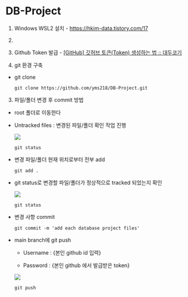 # DB-Project

1. Windows WSL2 설치 - https://hkim-data.tistory.com/17

2. 

3. Github Token 발급 - [[GitHub] 깃허브 토큰(Token) 생성하는 법 :: 대두코기](https://hoohaha.tistory.com/37)



3.  git 환경 구축
- git clone
  
  ```
  git clone https://github.com/yms218/DB-Project.git
  ```



3. 파일/폴더 변경 후 commit 방법
- root 폴더로 이동한다 

- Untracked files : 변경된 파일/폴더 확인 작업 진행
  
  ![](C:\Users\삼성\AppData\Roaming\marktext\images\2024-03-25-14-40-10-image.png)
  
  ```
  git status
  ```

- 변경 파일/폴더 현재 위치로부터 전부 add
  
  ```
  git add .   
  ```

- git status로 변경할 파일/폴더가 정상적으로 tracked 되었는지 확인
  
  ![](C:\Users\삼성\AppData\Roaming\marktext\images\2024-03-25-14-43-37-image.png)
  
  ```
  git status
  ```

- 변경 사항 commit 
  
  ```
  git commit -m 'add each database project files'   
  ```

- main branch에 git push
  
  - Username : {본인 github id 입력}
  
  - Password : {본인 github 에서 발급받은 token}
  
  ![](C:\Users\삼성\AppData\Roaming\marktext\images\2024-03-25-14-56-47-image.png)
  
  ```
  git push
  ```
